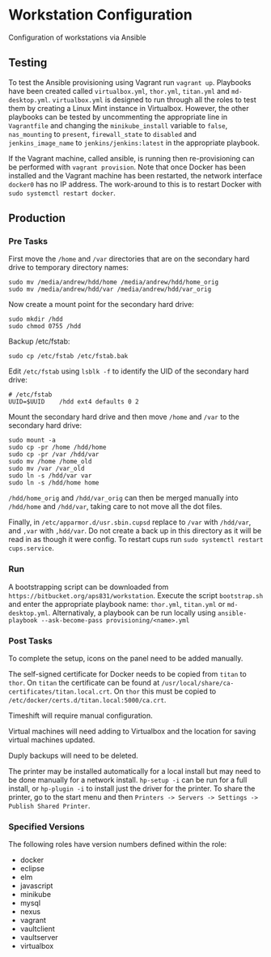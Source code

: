 # Workstation Configuration
Configuration of workstations via Ansible

## Testing
To test the Ansible provisioning using Vagrant run `vagrant up`.  Playbooks have been created called `virtualbox.yml`, `thor.yml`, `titan.yml` and `md-desktop.yml`. `virtualbox.yml` is designed to run through all the roles to test them by creating a Linux Mint instance in Virtualbox.  However, the other playbooks can be tested by uncommenting the appropriate line in `Vagrantfile` and changing the `minikube_install` variable to `false`, `nas_mounting` to `present`, `firewall_state` to `disabled` and `jenkins_image_name` to `jenkins/jenkins:latest` in the appropriate playbook.

If the Vagrant machine, called ansible, is running then re-provisioning can be performed with `vagrant provision`.  Note that once Docker has been installed and the Vagrant machine has been restarted, the network interface `docker0` has no IP address.  The work-around to this is to restart Docker with `sudo systemctl restart docker`.

## Production

### Pre Tasks
First move the `/home` and `/var` directories that are on the secondary hard drive to temporary directory names:

```
sudo mv /media/andrew/hdd/home /media/andrew/hdd/home_orig
sudo mv /media/andrew/hdd/var /media/andrew/hdd/var_orig
```

Now create a mount point for the secondary hard drive:

```
sudo mkdir /hdd
sudo chmod 0755 /hdd
```

Backup /etc/fstab:

```
sudo cp /etc/fstab /etc/fstab.bak
```

Edit `/etc/fstab` using `lsblk -f` to identify the UID of the secondary hard drive:

```
# /etc/fstab
UUID=$UUID    /hdd ext4 defaults 0 2
```

Mount the secondary hard drive and then move `/home` and `/var` to the secondary hard drive:

```
sudo mount -a
sudo cp -pr /home /hdd/home
sudo cp -pr /var /hdd/var
sudo mv /home /home_old
sudo mv /var /var_old
sudo ln -s /hdd/var var
sudo ln -s /hdd/home home
```

`/hdd/home_orig` and `/hdd/var_orig` can then be merged manually into `/hdd/home` and `/hdd/var`, taking care to not move all the dot files.

Finally, in `/etc/apparmor.d/usr.sbin.cupsd` replace to `/var` with `/hdd/var`, and `,var` with `,hdd/var`.  Do not create a back up in this directory as it will be read in as though it were config.  To restart cups run `sudo systemctl restart cups.service`.

### Run
A bootstrapping script can be downloaded from `https://bitbucket.org/aps831/workstation`.  Execute the script `bootstrap.sh` and enter the appropriate playbook name: `thor.yml`, `titan.yml` or `md-desktop.yml`.  Alternativaly, a playbook can be run locally using `ansible-playbook --ask-become-pass provisioning/<name>.yml`

### Post Tasks
To complete the setup, icons on the panel need to be added manually.

The self-signed certificate for Docker needs to be copied from `titan` to `thor`.  On `titan` the certificate can be found at `/usr/local/share/ca-certificates/titan.local.crt`.  On `thor` this must be copied to `/etc/docker/certs.d/titan.local:5000/ca.crt`.  

Timeshift will require manual configuration.

Virtual machines will need adding to Virtualbox and the location for saving virtual machines updated.

Duply backups will need to be deleted.

The printer may be installed automatically for a local install but may need to be done manually for a network install.  `hp-setup -i` can be run for a full install, or `hp-plugin -i` to install just the driver for the printer.  To share the printer, go to the start menu and then `Printers -> Servers -> Settings -> Publish Shared Printer`.

### Specified Versions
The following roles have version numbers defined within the role:

* docker
* eclipse
* elm
* javascript
* minikube
* mysql
* nexus
* vagrant
* vaultclient
* vaultserver
* virtualbox
